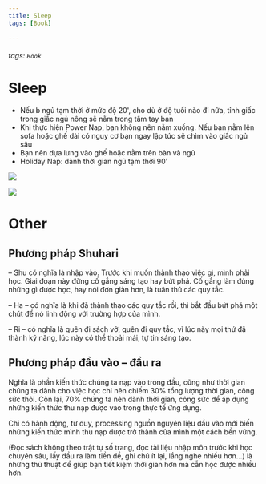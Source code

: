 ```yaml
---
title: Sleep
tags: [Book]

---
```


###### tags: `Book`

# Sleep
- Nếu b ngủ tạm thời ở mức độ 20', cho dù ở độ tuổi nào đi nữa, tỉnh giấc trong giấc ngủ nông sẽ nằm trong tầm tay bạn
- Khi thực hiện Power Nap, bạn không nên nằm xuống. Nếu bạn nằm lên sofa hoặc ghế dài có nguy cơ bạn ngay lập tức sẽ chìm vào giấc ngủ sâu
- Bạn nên dựa lưng vào ghế hoặc nằm trên bàn và ngủ
- Holiday Nap: dành thời gian ngủ tạm thời 90' 
 
![](https://i.imgur.com/2KFvplt.png)

![](https://i.imgur.com/Qp0N9ui.png)

# Other
## Phương pháp Shuhari
– Shu có nghĩa là nhập vào. Trước khi muốn thành thạo việc gì, mình phải học. Giai đoạn này đừng cố gắng sáng tạo hay bứt phá. Cố gắng làm đúng những gì được học, hay nói đơn giản hơn, là tuân thủ các quy tắc.

– Ha – có nghĩa là khi đã thành thạo các quy tắc rồi, thì bắt đầu bứt phá một chút để nó linh động với trường hợp của mình.

– Ri – có nghĩa là quên đi sách vở, quên đi quy tắc, vì lúc này mọi thứ đã thành kỹ năng, lúc này có thể thoải mái, tự tin sáng tạo. 

## Phương pháp đầu vào – đầu ra

Nghĩa là phần kiến thức chúng ta nạp vào trong đầu, cũng như thời gian chúng ta dành cho việc học chỉ nên chiếm 30% tổng lượng thời gian, công sức thôi. Còn lại, 70% chúng ta nên dành thời gian, công sức để áp dụng những kiến thức thu nạp được vào trong thực tế ứng dụng.  

Chỉ có hành động, tư duy, processing nguồn nguyên liệu đầu vào mới biến những kiến thức mình thu nạp được trở thành của mình một cách bền vững.

(Đọc sách không theo trật tự số trang, đọc tài liệu nhập môn trước khi học chuyên sâu, lấy đầu ra làm tiền đề, ghi chú ít lại, lắng nghe nhiều hơn…) là những thủ thuật để giúp bạn tiết kiệm thời gian hơn mà cẫn học được nhiều hơn. 